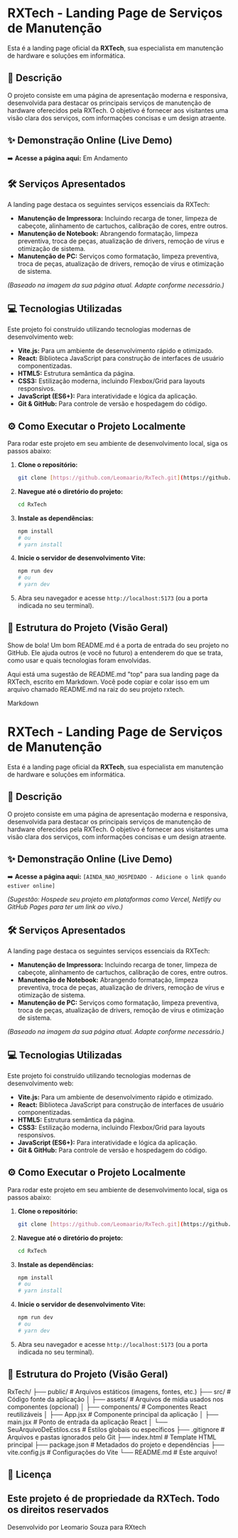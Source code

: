 # RXTech - Landing Page de Serviços de Manutenção

<p align="center">
  </p>

Esta é a landing page oficial da **RXTech**, sua especialista em manutenção de hardware e soluções em informática.

## 🚀 Descrição

O projeto consiste em uma página de apresentação moderna e responsiva, desenvolvida para destacar os principais serviços de manutenção de hardware oferecidos pela RXTech. O objetivo é fornecer aos visitantes uma visão clara dos serviços, com informações concisas e um design atraente.

## ✨ Demonstração Online (Live Demo)

➡️ **Acesse a página aqui:** Em Andamento
## 🛠️ Serviços Apresentados

A landing page destaca os seguintes serviços essenciais da RXTech:

* **Manutenção de Impressora:** Incluindo recarga de toner, limpeza de cabeçote, alinhamento de cartuchos, calibração de cores, entre outros.
* **Manutenção de Notebook:** Abrangendo formatação, limpeza preventiva, troca de peças, atualização de drivers, remoção de vírus e otimização de sistema.
* **Manutenção de PC:** Serviços como formatação, limpeza preventiva, troca de peças, atualização de drivers, remoção de vírus e otimização de sistema.

*(Baseado na imagem da sua página atual. Adapte conforme necessário.)*

## 💻 Tecnologias Utilizadas

Este projeto foi construído utilizando tecnologias modernas de desenvolvimento web:

* **Vite.js:** Para um ambiente de desenvolvimento rápido e otimizado.
* **React:** Biblioteca JavaScript para construção de interfaces de usuário componentizadas.
* **HTML5:** Estrutura semântica da página.
* **CSS3:** Estilização moderna, incluindo Flexbox/Grid para layouts responsivos.
* **JavaScript (ES6+):** Para interatividade e lógica da aplicação.
* **Git & GitHub:** Para controle de versão e hospedagem do código.

## ⚙️ Como Executar o Projeto Localmente

Para rodar este projeto em seu ambiente de desenvolvimento local, siga os passos abaixo:

1.  **Clone o repositório:**
    ```bash
    git clone [https://github.com/Leomaario/RxTech.git](https://github.com/Leomaario/RxTech.git)
    ```
2.  **Navegue até o diretório do projeto:**
    ```bash
    cd RxTech
    ```
3.  **Instale as dependências:**
    ```bash
    npm install
    # ou
    # yarn install
    ```
4.  **Inicie o servidor de desenvolvimento Vite:**
    ```bash
    npm run dev
    # ou
    # yarn dev
    ```
5.  Abra seu navegador e acesse `http://localhost:5173` (ou a porta indicada no seu terminal).

## 📂 Estrutura do Projeto (Visão Geral)
Show de bola! Um bom README.md é a porta de entrada do seu projeto no GitHub. Ele ajuda outros (e você no futuro) a entenderem do que se trata, como usar e quais tecnologias foram envolvidas.

Aqui está uma sugestão de README.md "top" para sua landing page da RXTech, escrito em Markdown. Você pode copiar e colar isso em um arquivo chamado README.md na raiz do seu projeto rxtech.

Markdown

# RXTech - Landing Page de Serviços de Manutenção

<p align="center">
  </p>

Esta é a landing page oficial da **RXTech**, sua especialista em manutenção de hardware e soluções em informática.

## 🚀 Descrição

O projeto consiste em uma página de apresentação moderna e responsiva, desenvolvida para destacar os principais serviços de manutenção de hardware oferecidos pela RXTech. O objetivo é fornecer aos visitantes uma visão clara dos serviços, com informações concisas e um design atraente.

## ✨ Demonstração Online (Live Demo)

➡️ **Acesse a página aqui:** `[AINDA_NAO_HOSPEDADO - Adicione o link quando estiver online]`

*(Sugestão: Hospede seu projeto em plataformas como Vercel, Netlify ou GitHub Pages para ter um link ao vivo.)*

## 🛠️ Serviços Apresentados

A landing page destaca os seguintes serviços essenciais da RXTech:

* **Manutenção de Impressora:** Incluindo recarga de toner, limpeza de cabeçote, alinhamento de cartuchos, calibração de cores, entre outros.
* **Manutenção de Notebook:** Abrangendo formatação, limpeza preventiva, troca de peças, atualização de drivers, remoção de vírus e otimização de sistema.
* **Manutenção de PC:** Serviços como formatação, limpeza preventiva, troca de peças, atualização de drivers, remoção de vírus e otimização de sistema.

*(Baseado na imagem da sua página atual. Adapte conforme necessário.)*

## 💻 Tecnologias Utilizadas

Este projeto foi construído utilizando tecnologias modernas de desenvolvimento web:

* **Vite.js:** Para um ambiente de desenvolvimento rápido e otimizado.
* **React:** Biblioteca JavaScript para construção de interfaces de usuário componentizadas.
* **HTML5:** Estrutura semântica da página.
* **CSS3:** Estilização moderna, incluindo Flexbox/Grid para layouts responsivos.
* **JavaScript (ES6+):** Para interatividade e lógica da aplicação.
* **Git & GitHub:** Para controle de versão e hospedagem do código.

## ⚙️ Como Executar o Projeto Localmente

Para rodar este projeto em seu ambiente de desenvolvimento local, siga os passos abaixo:

1.  **Clone o repositório:**
    ```bash
    git clone [https://github.com/Leomaario/RxTech.git](https://github.com/Leomaario/RxTech.git)
    ```
2.  **Navegue até o diretório do projeto:**
    ```bash
    cd RxTech
    ```
3.  **Instale as dependências:**
    ```bash
    npm install
    # ou
    # yarn install
    ```
4.  **Inicie o servidor de desenvolvimento Vite:**
    ```bash
    npm run dev
    # ou
    # yarn dev
    ```
5.  Abra seu navegador e acesse `http://localhost:5173` (ou a porta indicada no seu terminal).

## 📂 Estrutura do Projeto (Visão Geral)

RxTech/
├── public/             # Arquivos estáticos (imagens, fontes, etc.)
├── src/                # Código fonte da aplicação
│   ├── assets/         # Arquivos de mídia usados nos componentes (opcional)
│   ├── components/     # Componentes React reutilizáveis
│   ├── App.jsx         # Componente principal da aplicação
│   ├── main.jsx        # Ponto de entrada da aplicação React
│   └── SeuArquivoDeEstilos.css # Estilos globais ou específicos
├── .gitignore          # Arquivos e pastas ignorados pelo Git
├── index.html          # Template HTML principal
├── package.json        # Metadados do projeto e dependências
├── vite.config.js      # Configurações do Vite
└── README.md           # Este arquivo!


## 📄 Licença

Este projeto é de propriedade da RXTech.
Todo os direitos reservados
---

Desenvolvido por Leomario Souza para RXtech
